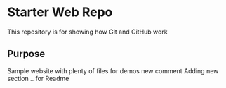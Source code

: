 # Starter Web Repo

This repository is for showing how Git and GitHub work

## Purpose

Sample website with plenty of files for demos
new comment
Adding new section .. for Readme
